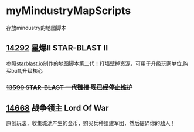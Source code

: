 # myMindustryMapScripts
存放mindustry的地图脚本

## [14292](https://github.com/xkldklp/myMindustryMapScripts/blob/main/14292.kts) 星爆II STAR-BLAST II

参照[starblast.io](https://starblast.io)制作的地图脚本第二代！打墙壁掉资源，可用于升级玩家单位,购买buff,升级核心

### ~~[13599](https://github.com/way-zer/ScriptAgent4MindustryExt/blob/mapScript/scripts/mapScript/13599.kts) STAR-BLAST 一代链接 现已经停止维护~~

## [14668](https://github.com/xkldklp/myMindustryMapScripts/blob/main/14668.kts) 战争领主 Lord Of War

原创玩法，收集城池产生的金币，购买兵种组建军团，然后碾碎你的敌人！
